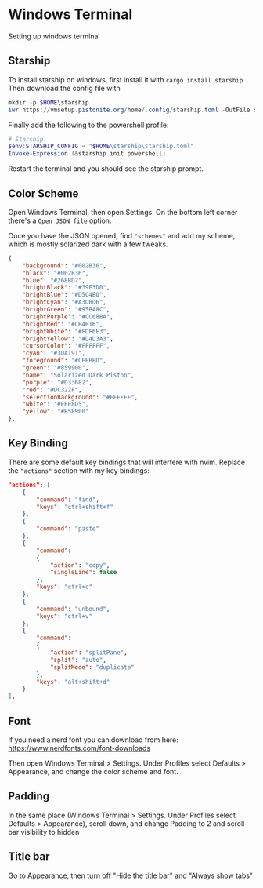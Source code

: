 # Windows Terminal
Setting up windows terminal

## Starship
To install starship on windows, first install it with `cargo install starship`
Then download the config file with
```powershell
mkdir -p $HOME\starship
iwr https://vmsetup.pistonite.org/home/.config/starship.toml -OutFile $HOME\starship\starship.toml
```
Finally add the following to the powershell profile:
```powershell
# Starship
$env:STARSHIP_CONFIG = "$HOME\starship\starship.toml"
Invoke-Expression (&starship init powershell)
```
Restart the terminal and you should see the starship prompt.

## Color Scheme
Open Windows Terminal, then open Settings. On the bottom left corner there's a `Open JSON file` option.

Once you have the JSON opened, find `"schemes"` and add my scheme,
which is mostly solarized dark with a few tweaks.
```json
{
    "background": "#002B36",
    "black": "#002B36",
    "blue": "#268BD2",
    "brightBlack": "#39E3D0",
    "brightBlue": "#D5C4E0",
    "brightCyan": "#A3DBD6",
    "brightGreen": "#95BA8C",
    "brightPurple": "#CC68BA",
    "brightRed": "#CB4B16",
    "brightWhite": "#FDF6E3",
    "brightYellow": "#D4D3A3",
    "cursorColor": "#FFFFFF",
    "cyan": "#3DA191",
    "foreground": "#CFEBED",
    "green": "#859900",
    "name": "Solarized Dark Piston",
    "purple": "#D33682",
    "red": "#DC322F",
    "selectionBackground": "#FFFFFF",
    "white": "#EEE8D5",
    "yellow": "#B58900"
},
```

## Key Binding
There are some default key bindings that will interfere with nvim.
Replace the `"actions"` section with my key bindings:
```json
"actions": [
    {
        "command": "find",
        "keys": "ctrl+shift+f"
    },
    {
        "command": "paste"
    },
    {
        "command": 
        {
            "action": "copy",
            "singleLine": false
        },
        "keys": "ctrl+c"
    },
    {
        "command": "unbound",
        "keys": "ctrl+v"
    },
    {
        "command": 
        {
            "action": "splitPane",
            "split": "auto",
            "splitMode": "duplicate"
        },
        "keys": "alt+shift+d"
    }
],


```

## Font
If you need a nerd font you can download from here: https://www.nerdfonts.com/font-downloads

Then open Windows Terminal > Settings. Under Profiles select Defaults > Appearance, and change the color scheme and font.

## Padding
In the same place (Windows Terminal > Settings. Under Profiles select Defaults > Appearance),
scroll down, and change Padding to 2 and scroll bar visibility to hidden

## Title bar
Go to Appearance, then turn off "Hide the title bar" and "Always show tabs"
